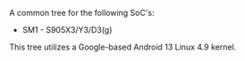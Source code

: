 A common tree for the following SoC's:
* SM1 - S905X3/Y3/D3(g)

This tree utilizes a Google-based Android 13 Linux 4.9 kernel.
